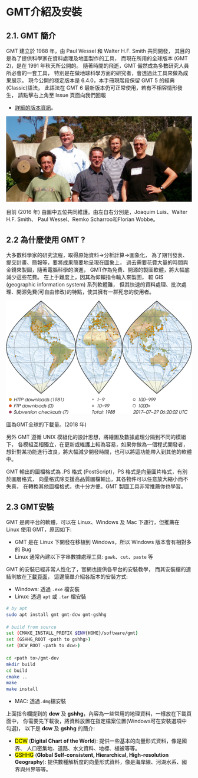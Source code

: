 
# GMT介紹及安裝

## 2.1. GMT 簡介

GMT 建立於 1988 年，由 Paul Wessel 和 Walter H.F. Smith 共同開發，
其目的是為了提供科學家在資料處理及地圖製作的工具，
而現在所用的全球版本 (GMT 2)，是在 1991 年秋天所公開的。
隨著時間的飛逝，GMT 儼然成為多數研究人員所必會的一套工具，
特別是在做地球科學方面的研究者，會透過此工具來做為成果展示。
現今公開的穩定版本是 6.4.0，本手冊現階段保留 GMT 5 的經典(Classic)語法，
此語法在 GMT 6 最新版本仍可正常使用，若有不相容情形發生，
請點擊右上角至 Issue 頁面向我們回報

- [詳細的版本資訊](https://docs.generic-mapping-tools.org/latest/changes.html)。

<p align="center">
  <img src="/fig/2_GMT5_Summit_2016.jpg"/>
</p>

目前 (2016 年) 由圖中五位共同維護。由左自右分別是，Joaquim Luis、Walter H.F. Smith、
Paul Wessel、Remko Scharroo和Florian Wobbe。

## 2.2 為什麼使用 GMT ?
大多數科學家的研究流程，取得原始資料->分析計算->圖象化，
為了期刊發表、提交計畫、簡報等，要將成果簡要地呈現在圖象上，
過去需要花費大量的時間與金錢來製圖，隨著電腦科學的演進，
GMT作為免費、開源的製圖軟體，將大幅底減少這些花費。
在上手難度上，因其為仰賴指令輸入來製圖，
較 GIS (geographic information system) 系列軟體難，
但其快速的資料處理、批次處理、開源免費(可自由修改)的特點，使其擁有一群死忠的使用者。

<p align="center">
  <img src="/fig/2_map_geoip_all.png"/>
</p>

圖為GMT全球的下載量。(2018 年)

另外 GMT 遵循 UNIX 模組化的設計思想，將繪圖及數據處理分隔到不同的模組下，
各模組互相獨立，在更新或維護上較為容易，如果你做為一個程式開發者，
想針對某功能進行改良，將大幅減少開發時間，也可以將這功能帶入到其他的軟體中。

GMT 輸出的圖檔格式為 .PS 格式 (PostScript)，PS 格式是向量圖片格式，有別於圖層格式，
向量格式除支援高品質圖檔輸出，其各物件可以任意放大縮小而不失真，
在轉換其他圖檔格式，也十分方便。GMT 製圖工具非常推薦你也學習。

## 2.3 GMT安裝
GMT 是跨平台的軟體，可以在 Linux、Windows 及 Mac 下運行，但推薦在 Linux 使用 GMT，原因如下:

* GMT 是在 Linux 下開發在移植到 Windows，所以 Windows 版本會有相對多的 Bug
* Linux 通常內建以下字串數據處理工具: `gawk`、`cut`、`paste` 等

GMT 的安裝已經非常人性化了，官網也提供各平台的安裝教學，
而其安裝檔的連結則放在[下載頁面](https://www.generic-mapping-tools.org/download/)，
這邊簡單介紹各版本的安裝方式:

* Windows: 透過 `.exe` 檔安裝
* Linux: 透過 `apt` 或 `.tar` 檔安裝

```bash
# by apt
sudo apt install gmt gmt-dcw gmt-gshhg

# build from source
set (CMAKE_INSTALL_PREFIX $ENV{HOME}/software/gmt)
set (GSHHG_ROOT <path to gshhg>)
set (DCW_ROOT <path to dcw>)

cd <path to>/gmt-dev
mkdir build
cd build
cmake ..
make
make install
```

* MAC: 透過`.dmg`檔安裝

上面指令欄提到的 **dcw** 及 **gshhg**，內容為一些常用的地理資料，一樣放在下載頁面中，
你需要先下載後，將資料放置在指定檔案位置(Windows可在安裝選項中勾選)，
以下是 **dcw** 及 **gshhg** 的簡介:

* <mark>DCW</mark> (**Digital Chart of the World**): 提供一些基本的向量形式資料，像是國界、
人口密集地、道路、水文資料、地標、植被等等。
* <mark>GSHHG</mark> (**Global Self-consistent, Hierarchical, High-resolution Geography**):
提供數種解析度的向量形式資料，像是海岸線、河湖水系、國界與州界等等。


